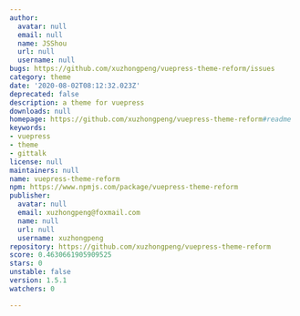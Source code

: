 ```yaml
---
author:
  avatar: null
  email: null
  name: JSShou
  url: null
  username: null
bugs: https://github.com/xuzhongpeng/vuepress-theme-reform/issues
category: theme
date: '2020-08-02T08:12:32.023Z'
deprecated: false
description: a theme for vuepress
downloads: null
homepage: https://github.com/xuzhongpeng/vuepress-theme-reform#readme
keywords:
- vuepress
- theme
- gittalk
license: null
maintainers: null
name: vuepress-theme-reform
npm: https://www.npmjs.com/package/vuepress-theme-reform
publisher:
  avatar: null
  email: xuzhongpeng@foxmail.com
  name: null
  url: null
  username: xuzhongpeng
repository: https://github.com/xuzhongpeng/vuepress-theme-reform
score: 0.4630661905909525
stars: 0
unstable: false
version: 1.5.1
watchers: 0

---
```


